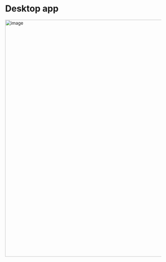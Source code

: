 # Desktop app

<img width="764" alt="image" src="https://github.com/ttdatt/llmchat/assets/6084022/46e45a6f-7178-4813-b15a-309dc5d8dd49">
